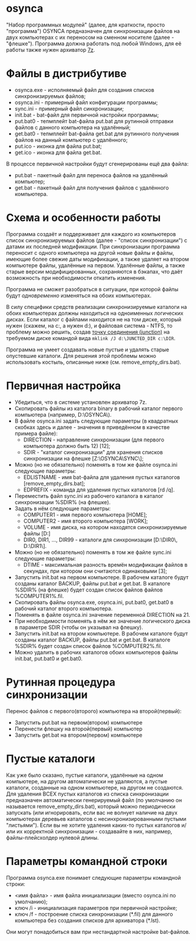 # osynca

"Набор программных модулей" (далее, для краткости, просто "программа") OSYNCA предназначен для синхронизации файлов на двух компьютерах с их переносом на сменном носителе (далее - "флешке"). Программа должна работать под любой Windows, для её работы также нужен архиватор [7z](http://www.7-zip.org/).

# Файлы в дистрибутиве

* osynca.exe - исполняемый файл для создания списков синхронизируемых файлов;
* osynca.ini - примерный файл конфигурации программы;
* sync.ini - примерный файл синхронизации;
* init.bat - bat-файл для первичной настройки программы;
* put.bat0 - тепмплейт bat-файла put.bat для рутинной отправки файлов с данного компьютера на удалённый;
* get.bat0 - тепмплейт bat-файла get.bat для рутинного получения файлов на данный компьютер с удалённого;
* put.ico - иконка для файла put.bat;
* get.ico - иконка для файла get.bat.

В процессе первичной настройки будут сгенерированы ещё два файла:

* put.bat - пакетный файл для переноса файлов на удалённый компьютер;
* get.bat - пакетный файл для получения файлов с удалённого компьютера.

# Схема и особенности работы

Программа создаёт и поддерживает для каждого из компьютеров список синхронизируемых файлов (далее - "список синхронизации") с датами их последней модификации. При синхронизации программа переносит с одного компьютера на другой новые файлы и файлы, имеющие более свежие даты модификации, а также удаляет на втором компьютере файлы, удалённые на первом. Удалённые файлы, а также старые версии модифицированных, сохраняются в бэкапах, что даёт возможность при необходимости откатить изменения.

Программа не сможет разобраться в ситуации, при которой файлы будут *одновременно* изменяться на обоих компьютерах.

В силу специфики средств реализации синхронизируемые каталоги на обоих компьютерах должны находиться  на одноименных логических дисках. Если каталог с файлами находится не на том диске, который нужен (скажем, на c:, а нужен d:), и файловая система - NTFS, то проблему можно решить, создав [точку соединения (junction)](https://ru.wikipedia.org/wiki/%D0%A2%D0%BE%D1%87%D0%BA%D0%B0_%D1%81%D0%BE%D0%B5%D0%B4%D0%B8%D0%BD%D0%B5%D0%BD%D0%B8%D1%8F_NTFS) на требуемом диске командой вида `mklink /J d:\JUNCTED_DIR c:\DIR`.

Программа не умеет создавать новые пустые и удалять старые опустевшие каталоги. Для решения этой проблемы можно использовать костыль, описанные ниже (см. remove_empty_dirs.bat).

# Первичная настройка

- Убедиться, что в системе установлен архиватор 7z.
- Скопировать файлы из каталога binary в рабочий каталог первого компьютера (например, D:\OSYNCA\\).
- В файле osynca.ini задать следующие параметры (в квадратных скобках здесь и далее - значения в приведённом в качестве примера файле):
  - DIRECTION - направление синхронизации (для первого компьютера должно быть 12) [12];
  - SDIR - "каталог синхронизации" для хранения списков синхронизации на флешке [Z:\OSYNCA\\SYNC\\];
- Можно (но не обязательно) поменять в том же файле osynca.ini следующие параметры:
  - EDLISTNAME - имя bat-файла для удаления пустых каталогов [remove_empty_dirs.bat];
  - EDPREFIX - команда для удаления пустых каталогов [rd /q].
- Переместить файл sync.ini из рабочего каталога в каталог синхронизации %SDIR% (на флешке).
- Задать в нём следующие параметры:
  - COMPUTER1 - имя первого компьютера [HOME];
  - COMPUTER2 - имя второго компьютера [WORK];
  - VOLUME - имя диска, на котором находятся синхронизируемые файлы [D:]
  - DIR0, DIR1, ..., DIR99 - каталоги для синхронизации [D:\DIR0\\, D:\DIR1\\].
- Можно (но не обязательно) поменять в том же файле sync.ini следующие параметры:
  - DTIME - максимальная разность времён модификации файлов в секундах, при котором они считаются одинаковыми [3];
- Запустить init.bat на первом компьютере. В рабочем каталоге будут созданы каталог BACKUP, файлы put.bat и get.bat. В каталоге %SDIR% (на флешке) будет создан список файлов файлов %COMPUTER1%.fil.
- Скопировать файлы osynca.exe, osynca.ini, put.bat0, get.bat0 в рабочий каталог второго компьютера.
- Поменять в файле osynca.ini значение переменной DIRECTION на 21.
- При необходимости поменять в нём же значение логического диска в параметре SDIR (чтобы он указывал на флешку).
- Запустить init.bat на втором компьютере. В рабочем каталоге будут созданы каталог BACKUP, файлы put.bat и get.bat. В каталоге %SDIR% будет создан список файлов %COMPUTER2%.fil.
- Можно удалить в рабочих каталогов обоих компьютеров файлы init.bat, put.bat0 и get.bat0.

# Рутинная процедура синхронизации

Перенос файлов с первого(второго) компьютера на второй(первый):

- Запустить put.bat на первом(втором) компьютере
- Перенести флешку на второй(первый) компьютер
- Запустить get.bat на втором(первом) компьютере

# Пустые каталоги

Как уже было сказано, пустые каталоги, удалённые на одном компьютере, на другом автоматически не удаляются, а пустые каталоги, созданные на одном компьютере, на другом не создаются. Для удаления ВСЕХ пустых каталогов из списка синхронизации предназначен автоматически генерируемый файл (по умолчанию он называется remove_empty_dirs.bat), который можно периодически запускать (или игнорировать, если вас не волнует наличие на двух компьютерах деревьев каталогов с несинхронизированными пустыми "листьями"). Если вы не хотите удаления каких-то пустых каталогов и/или их корректной синхронизации - создавайте в них, например, файлы-плейсхолдер нулевой длины.

# Параметры командной строки

Программа osynca.exe понимает следующие параметры командной строки:

- <имя файла> - имя файла инициализации (вместо osynca.ini по умолчанию);
- ключ /i - инициализация параметров при первичной настройке;
- ключ /f - построение списка синхронизации (\*.fil) для данного компьютера без создания списков для архиватора (\*.lst).

Они могут понадобиться вам при нестандартной настройке bat-файлов.
